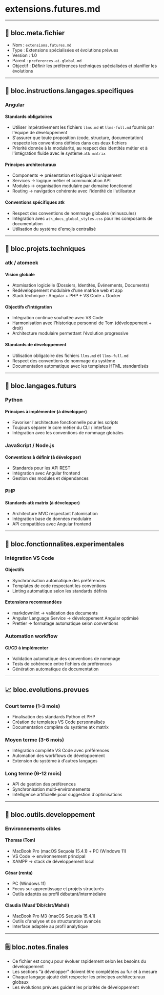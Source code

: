 # extensions.futures.md

---

## 🔖 bloc.meta.fichier

- Nom : `extensions.futures.md`
- Type : Extensions spécialisées et évolutions prévues
- Version : 1.0
- Parent : `preferences.ai.global.md`
- Objectif : Définir les préférences techniques spécialisées et planifier les évolutions

---

## 🧠 bloc.instructions.langages.specifiques

### Angular

#### Standards obligatoires

- Utiliser impérativement les fichiers `llms.md` et `llms-full.md` fournis par l'équipe de développement
- S'assurer que toute proposition (code, structure, documentation) respecte les conventions définies dans ces deux fichiers
- Priorité donnée à la modularité, au respect des identités métier et à l'intégration fluide avec le système `atk matrix`

#### Principes architecturaux

- Components → présentation et logique UI uniquement
- Services → logique métier et communication API
- Modules → organisation modulaire par domaine fonctionnel
- Routing → navigation cohérente avec l'identité de l'utilisateur

#### Conventions spécifiques atk

- Respect des conventions de nommage globales (minuscules)
- Intégration avec `atk_docs_global_styles.css` pour les composants de documentation
- Utilisation du système d'emojis centralisé

---

## 🚀 bloc.projets.techniques

### atk / atomeek

#### Vision globale

- Atomisation logicielle (Dossiers, Identités, Événements, Documents)
- Redéveloppement modulaire d'une matrice web et app
- Stack technique : Angular + PHP + VS Code + Docker

#### Objectifs d'intégration

- Intégration continue souhaitée avec VS Code
- Harmonisation avec l'historique personnel de Tom (développement + droit)
- Architecture modulaire permettant l'évolution progressive

#### Standards de développement

- Utilisation obligatoire des fichiers `llms.md` et `llms-full.md`
- Respect des conventions de nommage du système
- Documentation automatique avec les templates HTML standardisés

---

## 🔮 bloc.langages.futurs

### Python

#### Principes à implémenter (à développer)

- Favoriser l'architecture fonctionnelle pour les scripts
- Toujours séparer le core métier du CLI / interface
- Intégration avec les conventions de nommage globales

### JavaScript / Node.js

#### Conventions à définir (à développer)

- Standards pour les API REST
- Intégration avec Angular frontend
- Gestion des modules et dépendances

### PHP

#### Standards atk matrix (à développer)

- Architecture MVC respectant l'atomisation
- Intégration base de données modulaire
- API compatibles avec Angular frontend

---

## 🧪 bloc.fonctionnalites.experimentales

### Intégration VS Code

#### Objectifs

- Synchronisation automatique des préférences
- Templates de code respectant les conventions
- Linting automatique selon les standards définis

#### Extensions recommandées

- markdownlint → validation des documents
- Angular Language Service → développement Angular optimisé
- Prettier → formatage automatique selon conventions

### Automation workflow

#### CI/CD à implémenter

- Validation automatique des conventions de nommage
- Tests de cohérence entre fichiers de préférences
- Génération automatique de documentation

---

## 📈 bloc.evolutions.prevues

### Court terme (1-3 mois)

- Finalisation des standards Python et PHP
- Création de templates VS Code personnalisés
- Documentation complète du système atk matrix

### Moyen terme (3-6 mois)

- Intégration complète VS Code avec préférences
- Automation des workflows de développement
- Extension du système à d'autres langages

### Long terme (6-12 mois)

- API de gestion des préférences
- Synchronisation multi-environnements
- Intelligence artificielle pour suggestion d'optimisations

---

## 🔧 bloc.outils.developpement

### Environnements cibles

#### Thomas (Tom)

- MacBook Pro (macOS Sequoia 15.4.1) + PC (Windows 11)
- VS Code → environnement principal
- XAMPP → stack de développement local

#### César (renta)

- PC (Windows 11)
- Focus sur apprentissage et projets structurés
- Outils adaptés au profil débutant/intermédiaire

#### Claudia (Muad'Dib/clst/Mahdi)

- MacBook Pro M3 (macOS Sequoia 15.4.1)
- Outils d'analyse et de structuration avancés
- Interface adaptée au profil analytique

---

## 🗒️ bloc.notes.finales

- Ce fichier est conçu pour évoluer rapidement selon les besoins du développement
- Les sections "à développer" doivent être complétées au fur et à mesure
- Chaque langage ajouté doit respecter les principes architecturaux globaux
- Les évolutions prévues guident les priorités de développement
